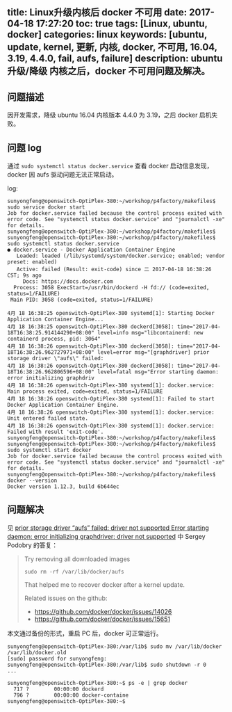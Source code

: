title: Linux升级内核后 docker 不可用
date: 2017-04-18 17:27:20
toc: true
tags: [Linux, ubuntu, docker]
categories: linux
keywords: [ubuntu, update, kernel, 更新, 内核, docker, 不可用, 16.04, 3.19, 4.4.0, fail, aufs, failure]
description: ubuntu 升级/降级 内核之后，docker 不可用问题及解决。
---

## 问题描述

因开发需求，降级 ubuntu 16.04 内核版本 4.4.0 为 3.19，之后 docker 启机失败。


## 问题 log

通过 `sudo systemctl status docker.service` 查看 docker 启动信息发现，docker 因 aufs 驱动问题无法正常启动。

log:

```
sunyongfeng@openswitch-OptiPlex-380:~/workshop/p4factory/makefiles$ sudo service docker start
Job for docker.service failed because the control process exited with error code. See "systemctl status docker.service" and "journalctl -xe" for details.
sunyongfeng@openswitch-OptiPlex-380:~/workshop/p4factory/makefiles$ 
sunyongfeng@openswitch-OptiPlex-380:~/workshop/p4factory/makefiles$ sudo systemctl status docker.service
● docker.service - Docker Application Container Engine
   Loaded: loaded (/lib/systemd/system/docker.service; enabled; vendor preset: enabled)
   Active: failed (Result: exit-code) since 二 2017-04-18 16:38:26 CST; 9s ago
     Docs: https://docs.docker.com
  Process: 3058 ExecStart=/usr/bin/dockerd -H fd:// (code=exited, status=1/FAILURE)
 Main PID: 3058 (code=exited, status=1/FAILURE)

4月 18 16:38:25 openswitch-OptiPlex-380 systemd[1]: Starting Docker Application Container Engine...
4月 18 16:38:25 openswitch-OptiPlex-380 dockerd[3058]: time="2017-04-18T16:38:25.914144290+08:00" level=info msg="libcontainerd: new containerd process, pid: 3064"
4月 18 16:38:26 openswitch-OptiPlex-380 dockerd[3058]: time="2017-04-18T16:38:26.962727971+08:00" level=error msg="[graphdriver] prior storage driver \"aufs\" failed:
4月 18 16:38:26 openswitch-OptiPlex-380 dockerd[3058]: time="2017-04-18T16:38:26.962806596+08:00" level=fatal msg="Error starting daemon: error initializing graphdriv
4月 18 16:38:26 openswitch-OptiPlex-380 systemd[1]: docker.service: Main process exited, code=exited, status=1/FAILURE
4月 18 16:38:26 openswitch-OptiPlex-380 systemd[1]: Failed to start Docker Application Container Engine.
4月 18 16:38:26 openswitch-OptiPlex-380 systemd[1]: docker.service: Unit entered failed state.
4月 18 16:38:26 openswitch-OptiPlex-380 systemd[1]: docker.service: Failed with result 'exit-code'.
sunyongfeng@openswitch-OptiPlex-380:~/workshop/p4factory/makefiles$ 
sunyongfeng@openswitch-OptiPlex-380:~/workshop/p4factory/makefiles$ sudo systemctl start docker
Job for docker.service failed because the control process exited with error code. See "systemctl status docker.service" and "journalctl -xe" for details.
sunyongfeng@openswitch-OptiPlex-380:~/workshop/p4factory/makefiles$ docker --version
Docker version 1.12.3, build 6b644ec
```

## 问题解决

见 [prior storage driver “aufs” failed: driver not supported Error starting daemon: error initializing graphdriver: driver not supported](http://stackoverflow.com/questions/33357824/prior-storage-driver-aufs-failed-driver-not-supported-error-starting-daemon) 中 Sergey Podobry 的答复：

> Try removing all downloaded images
> 
> `sudo rm -rf /var/lib/docker/aufs`
> 
> That helped me to recover docker after a kernel update.
> 
> Related issues on the github:
> 
> * https://github.com/docker/docker/issues/14026
> * https://github.com/docker/docker/issues/15651

本文通过备份的形式，重启 PC 后，docker 可正常运行。

```
sunyongfeng@openswitch-OptiPlex-380:/var/lib$ sudo mv /var/lib/docker /var/lib/docker.old        
[sudo] password for sunyongfeng: 
sunyongfeng@openswitch-OptiPlex-380:/var/lib$ sudo shutdown -r 0
...

sunyongfeng@openswitch-OptiPlex-380:~$ ps -e | grep docker
  717 ?        00:00:00 dockerd
  796 ?        00:00:00 docker-containe
sunyongfeng@openswitch-OptiPlex-380:~$
```
